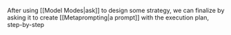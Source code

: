 After using [[Model Modes|ask]] to design some strategy, we can finalize by asking it to create [[Metaprompting|a prompt]] with the execution plan, step-by-step